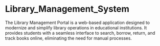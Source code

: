 # Library_Management_System
The Library Management Portal is a web-based application designed to modernize and simplify library operations in educational institutions. It provides students with a seamless interface to search, borrow, return, and track books online, eliminating the need for manual processes.
